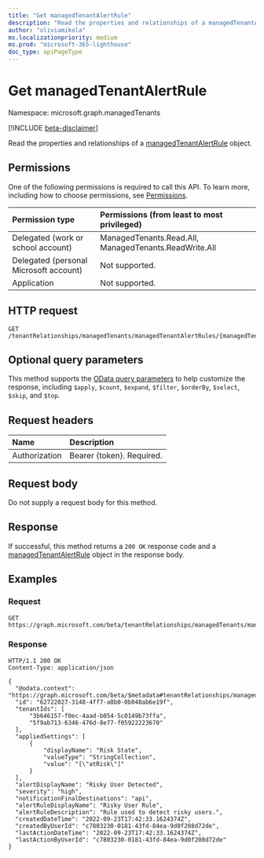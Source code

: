 ```yaml
---
title: "Get managedTenantAlertRule"
description: "Read the properties and relationships of a managedTenantAlertRule object."
author: "oliviamikola"
ms.localizationpriority: medium
ms.prod: "microsoft-365-lighthouse"
doc_type: apiPageType
---
```


# Get managedTenantAlertRule
Namespace: microsoft.graph.managedTenants

[!INCLUDE [beta-disclaimer](../../includes/beta-disclaimer.md)]

Read the properties and relationships of a [managedTenantAlertRule](../resources/managedtenants-managedtenantalertrule.md) object.

## Permissions
One of the following permissions is required to call this API. To learn more, including how to choose permissions, see [Permissions](/graph/permissions-reference).

|Permission type|Permissions (from least to most privileged)|
|:---|:---|
|Delegated (work or school account)|ManagedTenants.Read.All, ManagedTenants.ReadWrite.All|
|Delegated (personal Microsoft account)|Not supported.|
|Application|Not supported.|

## HTTP request

<!-- {
  "blockType": "ignored"
}
-->
``` http
GET /tenantRelationships/managedTenants/managedTenantAlertRules/{managedTenantAlertRuleId}
```

## Optional query parameters
This method supports the [OData query parameters](/graph/query-parameters) to help customize the response, including `$apply`, `$count`, `$expand`, `$filter`, `$orderBy`, `$select`, `$skip`, and `$top`.

## Request headers
|Name|Description|
|:---|:---|
|Authorization|Bearer {token}. Required.|

## Request body
Do not supply a request body for this method.

## Response

If successful, this method returns a `200 OK` response code and a [managedTenantAlertRule](../resources/managedtenants-managedtenantalertrule.md) object in the response body.

## Examples

### Request

``` http
GET https://graph.microsoft.com/beta/tenantRelationships/managedTenants/managedTenantAlertRules/{managedTenantAlertRuleId}
```

### Response
<!-- {
  "blockType": "response",
  "truncated": true,
  "@odata.type": "microsoft.graph.managedTenants.managedTenantAlertRule"
}
-->
``` http
HTTP/1.1 200 OK
Content-Type: application/json

{
  "@odata.context": "https://graph.microsoft.com/beta/$metadata#tenantRelationships/managedTenants/managedTenantAlertRules/$entity",
  "id": "62722027-3148-4ff7-a8b0-0b048ab6e19f",
  "tenantIds": [
      "3b646157-f0ec-4aad-b054-5c0149b73ffa",
      "5f9ab713-6346-476d-8e77-f05922223670"
  ],
  "appliedSettings": [
      {
          "displayName": "Risk State",
          "valueType": "StringCollection",
          "value": "[\"atRisk\"]"
      }
  ],
  "alertDisplayName": "Risky User Detected",
  "severity": "high",
  "notificationFinalDestinations": "api",
  "alertRuleDisplayName": "Risky User Rule",
  "alertRuleDescription": "Rule used to detect risky users.",
  "createdDateTime": "2022-09-23T17:42:33.1624374Z",
  "createdByUserId": "c7803230-0181-43fd-84ea-9d0f208d72de",
  "lastActionDateTime": "2022-09-23T17:42:33.1624374Z",
  "lastActionByUserId": "c7803230-0181-43fd-84ea-9d0f208d72de"
}
```

